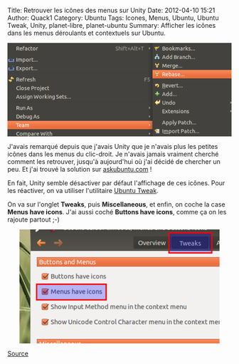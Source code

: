 Title: Retrouver les icônes des menus sur Unity
Date: 2012-04-10 15:21
Author: Quack1
Category: Ubuntu
Tags: Icones, Menus, Ubuntu, Ubuntu Tweak, Unity, planet-libre, planet-ubuntu
Summary: Afficher les icônes dans les menus déroulants et contextuels sur Ubuntu.

<div align=center><a href="upload/menuicones.png"><img src="upload/menuicones.png" width="600" align=center /></a></div>

J'avais remarqué depuis que j'avais Unity que je n'avais plus les
petites icônes dans les menus du clic-droit. Je n'avais jamais vraiment
cherché comment les retrouver, jusqu'à aujourd'hui où j'ai décidé de
chercher un peu. Et j'ai trouvé la solution sur [askubuntu.com][] !

En fait, Unity semble désactiver par défaut l'affichage de ces icônes.
Pour les réactiver, on va utiliser l'utilitaire [Ubuntu Tweak][].

On va sur l'onglet **Tweaks**, puis **Miscellaneous**, et enfin, on
coche la case **Menus have icons**. J'ai aussi coché **Buttons have
icons**, comme ça on les rajoute partout ;-)

<div align=center><a href="upload/icones.png"><img src="upload/icones.png" width="450" align="center" /></a></div> 

[Source][askubuntu.com]


  [askubuntu.com]: http://askubuntu.com/questions/96776/missing-icons-in-dropdown-menus-in-eclipse "http://askubuntu.com/questions/96776/missing-icons-in-dropdown-menus-in-eclipse"
  [Ubuntu Tweak]: http://doc.ubuntu-fr.org/ubuntu_tweak "http://doc.ubuntu-fr.org/ubuntu_tweak"
